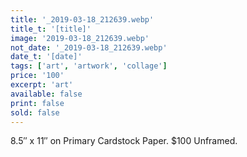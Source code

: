 ```yaml
---
title: '_2019-03-18_212639.webp'
title_t: '[title]'
image: '2019-03-18_212639.webp'
not_date: '_2019-03-18_212639.webp'
date_t: '[date]'
tags: ['art', 'artwork', 'collage']
price: '100'
excerpt: 'art'
available: false
print: false
sold: false
---
```



8.5″ x 11″ on Primary Cardstock Paper.
$100 Unframed.
